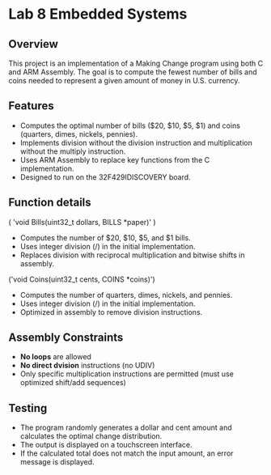 # Lab 8 Embedded Systems

## Overview
This project is an implementation of a Making Change program using both C and ARM Assembly. The goal is to compute the fewest number of bills and coins needed to represent a given amount of money in U.S. currency.

## Features
- Computes the optimal number of bills ($20, $10, $5, $1) and coins (quarters, dimes, nickels, pennies).
- Implements division without the division instruction and multiplication without the multiply instruction.
- Uses ARM Assembly to replace key functions from the C implementation.
- Designed to run on the 32F429IDISCOVERY board.

## Function details 
( 'void Bills(uint32_t dollars, BILLS *paper)' )
- Computes the number of $20, $10, $5, and $1 bills.
- Uses integer division (/) in the initial implementation.
- Replaces division with reciprocal multiplication and bitwise shifts in assembly.

('void Coins(uint32_t cents, COINS *coins)')
- Computes the number of quarters, dimes, nickels, and pennies.
- Uses integer division (/) in the initial implementation.
- Optimized in assembly to remove division instructions.

## Assembly Constraints
- **No loops** are allowed
- **No direct dvision** instructions (no UDIV)
- Only specific multiplication instructions are permitted (must use optimized shift/add sequences)

## Testing
- The program randomly generates a dollar and cent amount and calculates the optimal change distribution.
- The output is displayed on a touchscreen interface.
- If the calculated total does not match the input amount, an error message is displayed.

